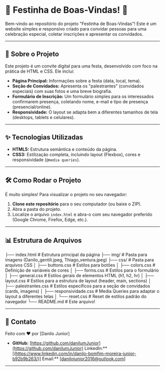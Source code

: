 # 🥳 Festinha de Boas-Vindas! 🥳

Bem-vindo ao repositório do projeto "Festinha de Boas-Vindas"! Este é um website simples e responsivo criado para convidar pessoas para uma celebração especial, coletar inscrições e apresentar os convidados.

---

## 🚀 Sobre o Projeto

Este projeto é um convite digital para uma festa, desenvolvido com foco na prática de HTML e CSS. Ele inclui:

* **Página Principal:** Informações sobre a festa (data, local, tema).
* **Seção de Convidados:** Apresenta os "palestrantes" (convidados especiais) com suas fotos e uma breve biografia.
* **Formulário de Inscrição:** Um formulário simples para os interessados confirmarem presença, coletando nome, e-mail e tipo de presença (presencial/online).
* **Responsividade:** O layout se adapta bem a diferentes tamanhos de tela (desktops, tablets e celulares).

---

## ✨ Tecnologias Utilizadas

* **HTML5:** Estrutura semântica e conteúdo da página.
* **CSS3:** Estilização completa, incluindo layout (Flexbox), cores e responsividade (`@media queries`).

---

## 🛠️ Como Rodar o Projeto

É muito simples! Para visualizar o projeto no seu navegador:

1.  **Clone este repositório** para o seu computador (ou baixe o ZIP).
2.  Abra a pasta do projeto.
3.  Localize o arquivo `index.html` e abra-o com seu navegador preferido (Google Chrome, Firefox, Edge, etc.).

---

## 📊 Estrutura de Arquivos

├── index.html          # Estrutura principal da página
├── img/                # Pasta para imagens (Danilo_gentili.jpeg, Thiago_ventura.jpeg)
├── css/                # Pasta para arquivos CSS
│   ├── buttons.css     # Estilos para botões
│   ├── colors.css      # Definição de variáveis de cores
│   ├── forms.css       # Estilos para o formulário
│   ├── general.css     # Estilos gerais de elementos HTML (h1, h2, hr)
│   ├── layout.css      # Estilos para a estrutura de layout (header, main, sections)
│   ├── palestrantes.css # Estilos específicos para a seção de convidados (cards, imagens)
│   ├── responsividade.css # Media Queries para adaptar o layout a diferentes telas
│   └── reset.css       # Reset de estilos padrão do navegador
└── README.md           # Este arquivo!

---

## 🤝 Contato

Feito com ❤️ por [Danilo Junior]

* **GitHub:** [https://github.com/danilumJunior](https://github.com/danilumJunior)
LinkedIn:** [(https://www.linkedin.com/in/danilo-bomfim-moreira-junior-b92b9b263/)]
Email:** [danilojunior2016@outlook.com]

---
